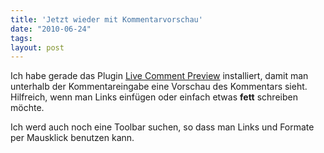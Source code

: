 ```yaml
---
title: 'Jetzt wieder mit Kommentarvorschau'
date: "2010-06-24"
tags: 
layout: post
---
```

Ich habe gerade das Plugin <a href="http://wordpress.org/extend/plugins/live-comment-preview/">Live Comment Preview</a> installiert, damit man unterhalb der Kommentareingabe eine Vorschau des Kommentars sieht. Hilfreich, wenn man Links einf&uuml;gen oder einfach etwas <strong>fett</strong> schreiben m&ouml;chte.

Ich werd auch noch eine Toolbar suchen, so dass man Links und Formate per Mausklick benutzen kann.
